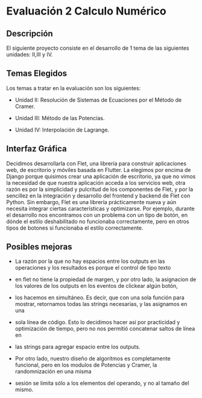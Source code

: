 # Evaluación 2 Calculo Numérico

## Descripción

El siguiente proyecto consiste en el desarrollo de 1 tema de las siguientes unidades: II,III y IV.


## Temas Elegidos

Los temas a tratar en la evaluación son los siguientes:

- Unidad II: Resolución de Sistemas de Ecuaciones por el Método de Cramer.

- Unidad III: Método de las Potencias.

- Unidad IV: Interpolación de Lagrange.


## Interfaz Gráfica

Decidimos desarrollarla con Flet, una librería para construir aplicaciones web, de escritorio y móviles basada en Flutter.
La elegimos por encima de Django porque quisimos crear una aplicación de escritorio, ya que no vimos la necesidad de que nuestra aplicación acceda a los servicios web,
otra razón es por la simplicidad y pulcritud de los componentes de Flet, y por la sencillez en la integración y desarrollo del frontend y backend de Flet con Python. Sin embargo, Flet es una librería prácticamente nueva y aún necesita integrar ciertas características y optimizarse. Por ejemplo, durante el desarrollo nos encontramos con
un problema con un tipo de botón, en dónde el estilo deshabilitado no funcionaba correctamente, pero en otros tipos de botones si funcionaba el estilo correctamente.


## Posibles mejoras
- La razón por la que no hay espacios entre los outputs en las operaciones y los resultados es porque el control de tipo texto
- en flet no tiene la propiedad de margen, y por otro lado, la asignacion de los valores de los outputs en los eventos de clickear algún botón,
- los hacemos en simultáneo. Es decir, que con una sola función para mostrar, retornamos todas las strings necesarias, y las asignamos en una
- sola línea de código. Esto lo decidimos hacer así por practicidad y optimización de tiempo, pero no nos permitió concatenar saltos de línea en
- las strings para agregar espacio entre los outputs.

- Por otro lado, nuestro diseño de algoritmos es completamente funcional, pero en los modulos de Potencias y Cramer, la randomnización en una misma
- sesión se limita sólo a los elementos del operando, y no al tamaño del mismo.
